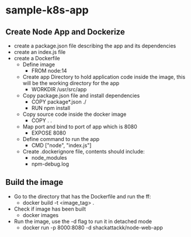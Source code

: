 # sample-k8s-app

## Create Node App and Dockerize

- create a package.json file describing the app and its dependencies
- create an index.js file
- create a Dockerfile
  - Define image
    - FROM node:14
  - Create app Directory to hold application code inside the image, this will be the working directory for the app
    - WORKDIR /usr/src/app
  - Copy package.json file and install dependencies
    - COPY package\*.json ./
    - RUN npm install
  - Copy source code inside the docker image
    - COPY . .
  - Map port and bind to port of app which is 8080
    - EXPOSE 8080
  - Define command to run the app
    - CMD ["node", "index.js"]
  - Create .dockerignore file, contents should include:
    - node_modules
    - npm-debug.log

## Build the image

- Go to the directory that has the Dockerfile and run the ff:
  - docker build -t <image_tag> .
- Check if image has been built
  - docker images
- Run the image, use the -d flag to run it in detached mode
  - docker run -p 8000:8080 -d shackattackk/node-web-app
